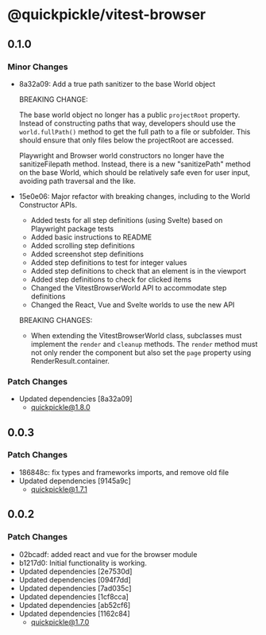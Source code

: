 # @quickpickle/vitest-browser

## 0.1.0

### Minor Changes

- 8a32a09: Add a true path sanitizer to the base World object

  BREAKING CHANGE:

  The base world object no longer has a public `projectRoot` property.
  Instead of constructing paths that way, developers should use the
  `world.fullPath()` method to get the full path to a file or subfolder.
  This should ensure that only files below the projectRoot are accessed.

  Playwright and Browser world constructors no longer have the
  sanitizeFilepath method. Instead, there is a new "sanitizePath"
  method on the base World, which should be relatively safe even
  for user input, avoiding path traversal and the like.

- 15e0e06: Major refactor with breaking changes, including to the World Constructor APIs.

  - Added tests for all step definitions (using Svelte) based on Playwright package tests
  - Added basic instructions to README
  - Added scrolling step definitions
  - Added screenshot step definitions
  - Added step definitions to test for integer values
  - Added step definitions to check that an element is in the viewport
  - Added step definitions to check for clicked items
  - Changed the VitestBrowserWorld API to accommodate step definitions
  - Changed the React, Vue and Svelte worlds to use the new API

  BREAKING CHANGES:

  - When extending the VitestBrowserWorld class, subclasses must implement the `render`
    and `cleanup` methods. The `render` method must not only render the component
    but also set the `page` property using RenderResult.container.

### Patch Changes

- Updated dependencies [8a32a09]
  - quickpickle@1.8.0

## 0.0.3

### Patch Changes

- 186848c: fix types and frameworks imports, and remove old file
- Updated dependencies [9145a9c]
  - quickpickle@1.7.1

## 0.0.2

### Patch Changes

- 02bcadf: added react and vue for the browser module
- b1217d0: Initial functionality is working.
- Updated dependencies [2e7530d]
- Updated dependencies [094f7dd]
- Updated dependencies [7ad035c]
- Updated dependencies [1cf8cca]
- Updated dependencies [ab52cf6]
- Updated dependencies [1162c84]
  - quickpickle@1.7.0
